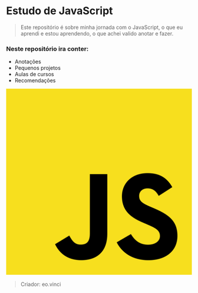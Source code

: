 # Estudo de JavaScript
> Este repositório é sobre minha jornada com o JavaScript, o que eu aprendi e estou aprendendo, o que achei valido anotar e fazer.
### Neste repositório ira conter:
- Anotações
- Pequenos projetos
- Aulas de cursos
- Recomendações
<img src="js.png" alt="Logo JS"/>

> Criador:  eo.vinci

